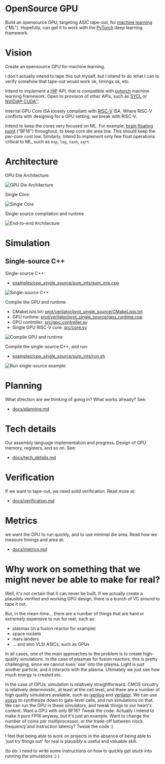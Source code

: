 # OpenSource GPU

Build an opensource GPU, targeting ASIC tape-out, for [machine learning](https://en.wikipedia.org/wiki/Machine_learning)  ("ML"). Hopefully, can get it to work with the [PyTorch](https://pytorch.org) deep learning framework.

# Vision

Create an opensource GPU for machine learning.

I don't actually intend to tape this out myself, but I intend to do what I can to verify somehow that tape-out would work ok, timings ok, etc.

Intend to implement a [HIP](https://github.com/ROCm-Developer-Tools/HIP) API, that is compatible with [pytorch](https://pytorch.org) machine learning framework. Open to provision of other APIs, such as [SYCL](https://www.khronos.org/sycl/) or [NVIDIA® CUDA™](https://developer.nvidia.com/cuda-toolkit).

Internal GPU Core ISA loosely compliant with [RISC-V](https://riscv.org/technical/specifications/) ISA. Where RISC-V conflicts with designing for a GPU setting, we break with RISC-V.

Intend to keep the cores very focused on ML. For example, [brain floating point](https://en.wikipedia.org/wiki/Bfloat16_floating-point_format) ("BF16") throughout, to keep core die area low. This should keep the per-core cost low. Similarly, Intend to implement only few float operations critical to ML, such as `exp`, `log`, `tanh`, `sqrt`.

# Architecture

GPU Die Architecture:

![GPU Die Architecture](/docs/img/gpu_die_arch2.png)

Single Core:

![Single Core](/docs/img/single_core_arch2.png)

Single-source compilation and runtime

![End-to-end Architecture](/docs/img/endtoend_arch_2.png)

# Simulation

<!-- ![toy proc workflow](/docs/img/toy_proc_workflow.png) -->

<!-- ![Example output](/docs/img/example_output.png) -->

## Single-source C++

Single-source C++:

- [examples/cpp_single_source/sum_ints/sum_ints.cpp](/examples/cpp_single_source/sum_ints/sum_ints.cpp)

![Single-source C++](/docs/img/single_source_code.png)

Compile the GPU and runtime:

- CMakeLists.txt: [prot/verilator/prot_single_source/CMakeLists.txt](/prot/verilator/prot_single_source/CMakeLists.txt)
- GPU runtime: [prot/verilator/prot_single_source/gpu_runtime.cpp](/prot/verilator/prot_single_source/gpu_runtime.cpp)
- GPU controller: [src/gpu_controller.sv](/src/gpu_controller.sv)
- Single GPU RISC-V core: [src/core.sv](/src/core.sv)

![Compile GPU and runtime](/docs/img/compile_gpu_and_runtime.png)

Compile the single-source C++, and run:

- [examples/cpp_single_source/sum_ints/run.sh](/examples/cpp_single_source/sum_ints/run.sh)

![Run single-source example](/docs/img/single_source_run.png)

# Planning

What direction are we thinking of going in? What works already? See:

- [docs/planning.md](docs/planning.md)

# Tech details

Our assembly language implementation and progress. Design of GPU memory, registers, and so on. See:

- [docs/tech_details.md](docs/tech_details.md)

# Verification

If we want to tape-out, we need solid verification. Read more at:

- [docs/verification.md](docs/verification.md)

# Metrics

we want the GPU to run quickly, and to use minimal die area. Read how we measure timings and area at:

- [docs/metrics.md](docs/metrics.md)

# Why work on something that we might never be able to make for real?

Well, it's not certain that it can never be built. If we actually create a plausibly verified and working GPU design, there is a bunch of VC around to tape it out.

But, in the mean-time... there are a number of things that are hard or extremely expensive to run for real, such as:
- plasmas (in a fusion reactor for example)
- space rockets
- mars landers
- ... and also VLSI ASICs, such as GPUs

In all cases, one of the main approaches to the problem is to create high-quality simulations. In the case of plasmas for fusion reactors, this is pretty challenging, since we cannot even 'see' into the plasma. Light is just another particle, and it interacts with the plasma. Ultimately we just see how much energy is created etc.

In the case of GPUs, simulation is relatively straightforward. CMOS circuitry is relatively deterministic, at least at the cell level, and there are a number of high quality simulators available, such as [iverilog](http://iverilog.icarus.com/) and [verilator](https://www.veripool.org/verilator/). We can use [yosys](https://github.com/YosysHQ/yosys) to synthesize down to gate-level cells, and run simulations on that. We can run the GPU in these simulators, and tweak things to our heart's content. Want a GPU with only BF16? Tweak the code. Actually I intend to make it pure FP16 anyway, but it's just an example. Want to change the number of cores per multiprocessor, or the trade-off between clock frequency and instruction latency? Tweak the code :)

I feel that being able to work on projects in the absence of being able to 'just try things out' for real is plausibly a useful and valuable skill.

(to do: I need to write some instructions on how to quickly get stuck into running the simulations :) )

<!-- # Why not target/test on FPGA?

In my previous experience on OpenCL, i.e. [DeepCL](https://github.com/hughperkins/DeepCL), [cltorch](https://github.com/hughperkins/cltorch), [coriander](https://github.com/hughperkins/coriander), where ironically I only had access to an NVIDIA® GPU to run them :P, I found that everything I did became optimized in various subtle ways for NVIDIA® GPUs, and when I finally got a brief access to an AMD® GPU, performance was terrible. The difference between an FPGA and an ASIC is considerable. For example, FPGAs contain their own built-in routing architecture, flip-flops work slightly differently, resets work slightly differently, FPGAs can have 'initial' blocks, and memory is laid out differently in an FPGA. I feel that even touching an FPGA will 'taint' the design in various subtle ways, that will be hard to detect. In machine learning parlance, I feel we will 'over-fit' against the FPGA, and fail to generalize correctly to ASIC.

So, simulation is the way forward I feel. And we need to make sure the simulations are as solid, accurate, and complete as possible. -->
